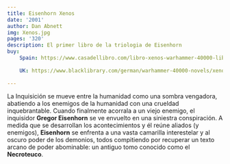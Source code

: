 ```yaml
---
title: Eisenhorn Xenos
date: '2001'
author: Dan Abnett
img: Xenos.jpg
pages: '320'
description: El primer libro de la triologia de Eisenhorn
buy:
    Spain: https://www.casadellibro.com/libro-xenos-warhammer-40000-libro-1-de-la-trilogia-eisenhorn/9788448043636/856870
    
    UK: https://www.blacklibrary.com/german/warhammer-40000-novels/xenos-ger-ebook.html
     
---
```

La Inquisición se mueve entre la humanidad como una sombra vengadora, abatiendo a los enemigos de la humanidad con una crueldad inquebrantable. Cuando finalmente acorrala a un viejo enemigo, el inquisidor **Gregor Eisenhorn** se ve envuelto en una siniestra conspiración. A medida que se desarrollan los acontecimientos y él reúne aliados (y enemigos), **Eisenhorn** se enfrenta a una vasta camarilla interestelar y al oscuro poder de los demonios, todos compitiendo por recuperar un texto arcano de poder abominable: un antiguo tomo conocido como el **Necroteuco**.